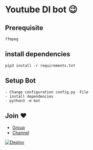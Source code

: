 # Youtube Dl bot 😉
## Prerequisite
    ffmpeg
  
    
## install dependencies
    pip3 install -r requirements.txt


## Setup Bot
    - Change configuration config.py  File
    - install dependencies
    - python3 -m bot
    
## Join ❤️
* [Group](https://t.me/songdownloading)
* [Channel](https://t.me/movielover2021)

[![Deploy](https://www.herokucdn.com/deploy/button.svg)](https://heroku.com/deploy?template=https://github.com/Avengers105/YouTube-Downloader/tree/master)
